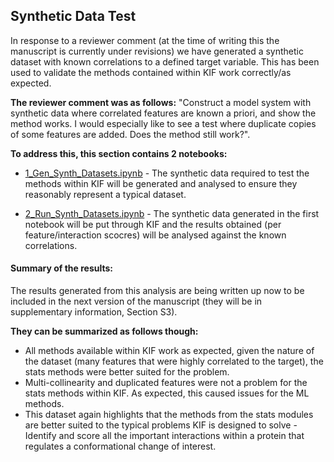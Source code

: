 ## Synthetic Data Test 

In response to a reviewer comment (at the time of writing this the manuscript is currently under revisions) we have generated a synthetic dataset with known correlations 
to a defined target variable. This has been used to validate the methods contained within KIF work correctly/as expected.  

**The reviewer comment was as follows:** "Construct a model system with synthetic data where correlated features are known a priori, and show the method works. I would especially like to see a test where duplicate copies of some features are added. Does the method still work?". 


**To address this, this section contains 2 notebooks:**
- [1_Gen_Synth_Datasets.ipynb](https://github.com/kamerlinlab/KIF/blob/main/tutorials/synthetic_data_test/1_Gen_Synth_Datasets.ipynb) -
The synthetic data required to test the methods within KIF will be generated and analysed to ensure they reasonably represent a typical dataset.

- [2_Run_Synth_Datasets.ipynb](https://github.com/kamerlinlab/KIF/blob/main/tutorials/synthetic_data_test/2_Run_Synth_Datasets.ipynb) - 
The synthetic data generated in the first notebook will be put through KIF and the results obtained (per feature/interaction scocres) will be analysed against the known correlations. 


#### Summary of the results:
The results generated from this analysis are being written up now to be included in the next version of the manuscript (they will be in supplementary information, Section S3). 

**They can be summarized as follows though:**
- All methods available within KIF work as expected, given the nature of the dataset (many features that were highly correlated to the target), the stats methods were better suited for the problem. 
- Multi-collinearity and duplicated features were not a problem for the stats methods within KIF. As expected, this caused issues for the ML methods. 
- This dataset again highlights that the methods from the stats modules are better suited to the typical problems KIF is designed to solve - Identify and score all the important interactions within a protein that regulates a conformational change of interest.
